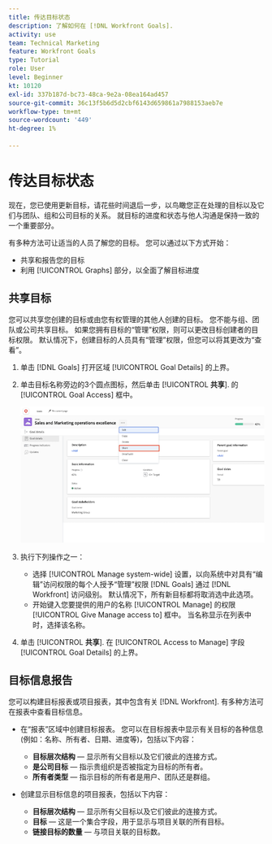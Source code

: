 ```yaml
---
title: 传达目标状态
description: 了解如何在 [!DNL Workfront Goals].
activity: use
team: Technical Marketing
feature: Workfront Goals
type: Tutorial
role: User
level: Beginner
kt: 10120
exl-id: 337b187d-bc73-48ca-9e2a-08ea164ad457
source-git-commit: 36c13f5b6d5d2cbf6143d659861a7988153aeb7e
workflow-type: tm+mt
source-wordcount: '449'
ht-degree: 1%

---
```


# 传达目标状态

现在，您已使用更新目标，请花些时间退后一步，以鸟瞰您正在处理的目标以及它们与团队、组和公司目标的关系。 就目标的进度和状态与他人沟通是保持一致的一个重要部分。

有多种方法可让适当的人员了解您的目标。 您可以通过以下方式开始：

* 共享和报告您的目标
* 利用 [!UICONTROL Graphs] 部分，以全面了解目标进度

## 共享目标

您可以共享您创建的目标或由您有权管理的其他人创建的目标。 您不能与组、团队或公司共享目标。 如果您拥有目标的“管理”权限，则可以更改目标创建者的目标权限。 默认情况下，创建目标的人员具有“管理”权限，但您可以将其更改为“查看”。

1. 单击 [!DNL Goals] 打开区域 [!UICONTROL Goal Details] 的上界。

1. 单击目标名称旁边的3个圆点图标，然后单击 [!UICONTROL **共享**]. 的 [!UICONTROL Goal Access] 框中。

   ![Asss](assets/17-workfront-goals-share-a-goal.png)

1. 执行下列操作之一：

   * 选择 [!UICONTROL Manage system-wide] 设置，以向系统中对具有“编辑”访问权限的每个人授予“管理”权限 [!DNL Goals] 通过 [!DNL Workfront] 访问级别。 默认情况下，所有新目标都将取消选中此选项。
   * 开始键入您要提供的用户的名称 [!UICONTROL Manage] 的权限 [!UICONTROL Give Manage access to] 框中。 当名称显示在列表中时，选择该名称。

1. 单击 [!UICONTROL **共享**]. 在 [!UICONTROL Access to Manage] 字段 [!UICONTROL Goal Details] 的上界。

## 目标信息报告

您可以构建目标报表或项目报表，其中包含有关 [!DNL Workfront]. 有多种方法可在报表中查看目标信息。

* 在“报表”区域中创建目标报表。 您可以在目标报表中显示有关目标的各种信息(例如：名称、所有者、日期、进度等)，包括以下内容：

   * **目标层次结构** — 显示所有父目标以及它们彼此的连接方式。
   * **是公司目标** — 指示贵组织是否被指定为目标的所有者。
   * **所有者类型** — 指示目标的所有者是用户、团队还是群组。

* 创建显示目标信息的项目报表，包括以下内容：
   * **目标层次结构** — 显示所有父目标以及它们彼此的连接方式。
   * **目标** — 这是一个集合字段，用于显示与项目关联的所有目标。
   * **链接目标的数量** — 与项目关联的目标数。
